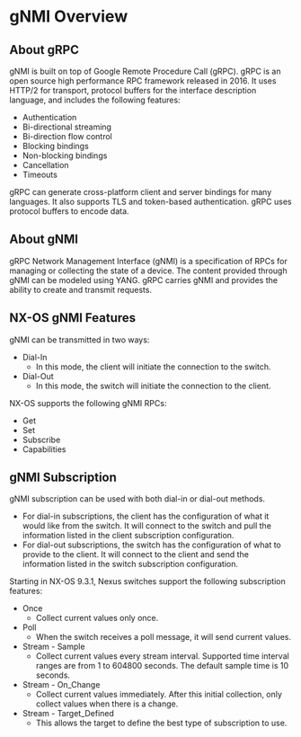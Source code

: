 # gNMI Overview

## About gRPC
gNMI is built on top of Google Remote Procedure Call (gRPC). gRPC is an open source high performance RPC framework released in 2016. It uses HTTP/2 for transport, protocol buffers for the interface description language, and includes the following features:

* Authentication
* Bi-directional streaming
* Bi-direction flow control
* Blocking bindings
* Non-blocking bindings
* Cancellation
* Timeouts

gRPC can generate cross-platform client and server bindings for many languages. It also supports TLS and token-based authentication. gRPC uses protocol buffers to encode data.

## About gNMI
gRPC Network Management Interface (gNMI) is a specification of RPCs for managing or collecting the state of a device. The content provided through gNMI can be modeled using YANG. gRPC carries gNMI and provides the ability to create and transmit requests.

## NX-OS gNMI Features
gNMI can be transmitted in two ways:

* Dial-In
    * In this mode, the client will initiate the connection to the switch.
* Dial-Out
    * In this mode, the switch will initiate the connection to the client.

NX-OS supports the following gNMI RPCs:

* Get
* Set
* Subscribe
* Capabilities

## gNMI Subscription
gNMI subscription can be used with both dial-in or dial-out methods.

* For dial-in subscriptions, the client has the configuration of what it would like from the switch. It will connect to the switch and pull the information listed in the client subscription configuration.
* For dial-out subscriptions, the switch has the configuration of what to provide to the client. It will connect to the client and send the information listed in the switch subscription configuration.

Starting in NX-OS 9.3.1, Nexus switches support the following subscription features:

* Once
    * Collect current values only once.
* Poll
    * When the switch receives a poll message, it will send current values.
* Stream - Sample
    * Collect current values every stream interval. Supported time interval ranges are from 1 to 604800 seconds. The default sample time is 10 seconds.
* Stream - On_Change
    * Collect current values immediately. After this initial collection, only collect values when there is a change.
* Stream - Target_Defined
    * This allows the target to define the best type of subscription to use.